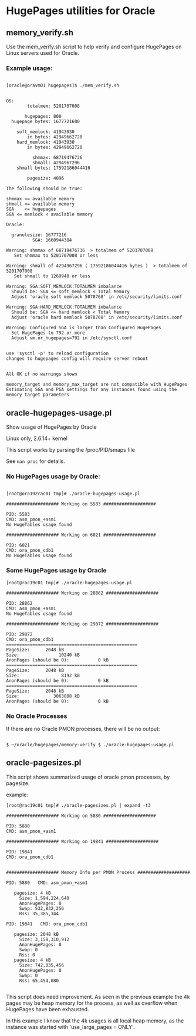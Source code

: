 
# HugePages utilities for Oracle

## memory_verify.sh

Use the mem_verify.sh script to help verify and configure HugePages on Linux servers used for Oracle.

### Example usage:

```text

[oracle@oravm01 hugepages]$ ./mem_verify.sh


OS:
        totalmem: 5201707008

       hugepages: 800
  hugepage_bytes: 1677721600

    soft_memlock: 41943030
        in bytes: 42949662720
    hard_memlock: 41943030
        in bytes: 42949662720

          shmmax: 68719476736
          shmall: 4294967296
    shmall bytes: 17592186044416

        pagesize: 4096

The following should be true:

shmmax <= available memory
shmall <= available memory
SGA    <= hugepages
SGA <= memlock < available memory

Oracle:

  granulesize: 16777216
          SGA: 1660944384

Warning: shmmax of 68719476736  > totalmem of 5201707008
   Set shmmax to 5201707008 or less

Warning: shmall of 4294967296 ( 17592186044416 bytes )  > totalmem of 5201707008
   Set shmall to 1269948 or less

Warning: SGA:SOFT_MEMLOCK:TOTALMEM imbalance
  Should be: SGA <= soft_memlock < Total Memory
  Adjust 'oracle soft memlock 5078768' in /etc/security/limits.conf

Warning: SGA:HARD_MEMLOCK:TOTALMEM imbalance
  Should be: SGA <= hard memlock < Total Memory
  Adjust 'oracle hard memlock 5078768' in /etc/security/limits.conf

Warning: Configured SGA is larger than Configured HugePages
  Set HugePages to 792 or more
  Adjust vm.nr_hugepages=792 in /etc/sysctl.conf


use 'sysctl -p' to reload configuration
changes to hugepages config will require server reboot


All OK if no warnings shown

memory_target and memory_max_target are not compatible with HugePages
Estimating SGA and PGA settings for any instances found using the memory target parameters

```

## oracle-hugepages-usage.pl

Show usage of HugePages by Oracle

Linux only, 2.6.14+ kernel 

This script works by parsing the /proc/PID/smaps file

See `man proc` for details.

### No HugePages usage by Oracle:

```text

[root@ora192rac01 tmp]# ./oracle-hugepages-usage.pl

#################### Working on 5583 ####################

PID: 5583
CMD: asm_pmon_+asm1
No HugeTables usage found

#################### Working on 6021 ####################

PID: 6021
CMD: ora_pmon_cdb1
No HugeTables usage found

```

### Some HugePages usage by Oracle

```text
[root@rac19c01 tmp]# ./oracle-hugepages-usage.pl

#################### Working on 28862 ####################

PID: 28862
CMD: asm_pmon_+asm1
No HugeTables usage found

#################### Working on 29872 ####################

PID: 29872
CMD: ora_pmon_cdb1
==================================================
PageSize:      2048 kB
Size:               10240 kB
AnonPages (should be 0):           0 kB
==================================================
PageSize:      2048 kB
Size:                8192 kB
AnonPages (should be 0):           0 kB
==================================================
PageSize:      2048 kB
Size:             3063808 kB
AnonPages (should be 0):           0 kB

```

### No Oracle Processes

If there are no Oracle PMON processes, there will be no output:

```text

$ ~/oracle/hugepages/memory-verify $ ./oracle-hugepages-usage.pl

```

## oracle-pagesizes.pl


This script shows summarized usage of oracle pmon processes, by pagesize.

example:

```text
[root@rac19c01 tmp]# ./oracle-pagesizes.pl | expand -t3

#################### Working on 5880 ####################

PID: 5880
CMD: asm_pmon_+asm1

#################### Working on 19841 ####################

PID: 19841
CMD: ora_pmon_cdb1


#################### Memory Info per PMON Process ####################

PID: 5880   CMD: asm_pmon_+asm1

   pagesize: 4 kB
     Size: 1,594,224,640
     AnonHugePages: 0
     Swap: 532,832,256
     Rss: 35,385,344

PID: 19841   CMD: ora_pmon_cdb1

   pagesize: 2048 kB
     Size: 3,158,310,912
     AnonHugePages: 0
     Swap: 0
     Rss: 0
   pagesize: 4 kB
     Size: 742,035,456
     AnonHugePages: 0
     Swap: 0
     Rss: 65,454,080


```

This script does need improvement.  As seen in the previous example the 4k pages may be heap memory for the process, as well as overflow when HugePages have been exhausted.

In this example I know that the 4k usages is all local heap memory, as the instance was started with 'use_large_pages = ONLY'.



